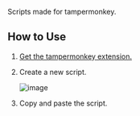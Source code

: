 Scripts made for tampermonkey.

## How to Use
1. [Get the tampermonkey extension.](https://chrome.google.com/webstore/detail/tampermonkey/dhdgffkkebhmkfjojejmpbldmpobfkfo?hl=en)
2. Create a new script.

      ![image](https://user-images.githubusercontent.com/22661666/146628807-6a909da7-4665-4485-b54a-f619944fc91d.png)
3. Copy and paste the script.
